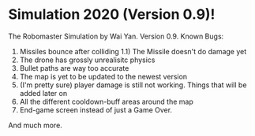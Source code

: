 # Simulation 2020 (Version 0.9)!
The Robomaster Simulation by Wai Yan.
Version 0.9.
Known Bugs:
1) Missiles bounce after colliding
1.1) The Missile doesn't do damage yet
2) The drone has grossly unrealisitc physics
3) Bullet paths are way too accurate
4) The map is yet to be updated to the newest version
5) (I'm pretty sure) player damage is still not working.
Things that will be added later on
1) All the different cooldown-buff areas around the map
2) End-game screen instead of just a Game Over.

And much more.
